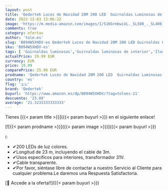 ```yaml
---
layout: post
title: 'Qedertek Luces de Navidad 20M 200 LED  Guirnaldas Luminosas de Arbol de Navidad  Cadena de Luces Interior  Luces de Hadas de Navidad Decoración para Casa Jardín Balcón Fiestas  Colores '
date: 2022-12-03 13:06:22
image: 'https://m.media-amazon.com/images/I/51KGrmbwiUL._SL500_._SL400_.jpg'
comments: true
category: ofertas
author: 'tole.es'
slug: 'B094W5XHDV-es Qedertek Luces de Navidad 20M 200 LED Guirnaldas Luminosas...'
sku: 'B094W5XHDV-es'
tags: [ 'Guirnaldas luminosas','Guirnaldas luminosas de interior','Iluminación','navidad','qedertek','🇪🇸', ]
actualPrice: 19.99 EUR
currency: EUR
price: 19.99
comparePrice: 25.99 EUR
prodname: 'Qedertek Luces de Navidad 20M 200 LED  Guirnaldas Luminosas de Arbol de Navidad  Cadena de Luces Interior  Luces de Hadas de Navidad Decoración para Casa Jardín Balcón Fiestas  Colores '
country: 'es'
flag: '🇪🇸'
brand: 'Qedertek'
buyurl: 'https://www.amazon.es/dp/B094W5XHDV/?tag=tolees-21'
descuento: '23.09'
average: '21.3233333333333'
---
```


Tienes [{{< param title >}}]({{< param buyurl >}}) en el siguiente enlace!

[![{{< param prodname >}}]({{< param image >}})]({{< param buyurl >}})

ℹ️:

- ✔200 LEDs de luz colores.
- ✔Longitud de 23 m, incluyendo el cable de 3m.
- ✔Usos específicos para interiores, transformador 31V.
- ✔Cable transparente.
- ✔Por favor, siéntase libre de contactar a nuestro Servicio al Cliente para cualquier problema.Le daremos una Respuesta Satisfactoria.

[🛒 Accede a la oferta!!]({{< param buyurl >}})
